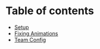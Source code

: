 # Table of contents

* [Setup](README.md)
* [Fixing Animations](page-2.md)
* [Team Config](team-config.md)
